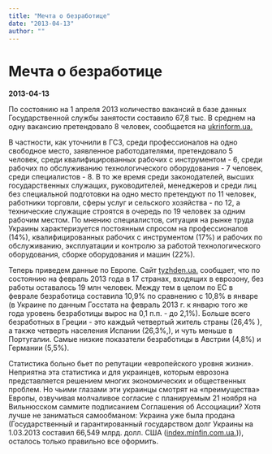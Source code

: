 ```yaml
---
title: "Мечта о безработице"
date: "2013-04-13"
author: ""
---
```


# Мечта о безработице

**2013-04-13** 

По состоянию на 1 апреля 2013 количество вакансий в базе данных Государственной службы занятости составило 67,8 тыс. В среднем на одну вакансию претендовало 8 человек, сообщается на [ukrinform.ua.](http://www.ukrinform.ua/ukr/news/na_odnu_vakansiyu_v_ukraiini_pripadae__visim_bezrobitnih___slugba_zaynyatosti_1817526)

В частности, как уточнили в ГСЗ, среди профессионалов на одно свободное место, заявленное работодателями, претендовало 5 человек, среди квалифицированных рабочих с инструментом - 6, среди рабочих по обслуживанию технологического оборудования - 7 человек, среди специалистов - 8. В то же время среди законодателей, высших государственных служащих, руководителей, менеджеров и среди лиц без специальной подготовки на одно место претендуют по 11 человек, работники торговли, сферы услуг и сельского хозяйства - по 12, а технические служащие строятся в очередь по 19 человек за одним рабочим местом. По мнению специалистов, ситуация на рынке труда Украины характеризуется постоянным спросом на профессионалов (14%), квалифицированных рабочих с инструментом (17%) и рабочих по обслуживанию, эксплуатации и контролю за работой технологического оборудования, сборке оборудования и машин (22%).

Теперь приведем данные по Европе. Сайт [tyzhden.ua.](http://tyzhden.ua/News/76212) сообщает, что по состоянию на февраль 2013 года в 17 странах, входящих в еврозону, без работы оставалось 19 млн человек. Между тем в целом по ЕС в феврале безработица составила 10,9% по сравнению с 10,8% в январе (в Украине по данным Госстата на февраль 2013 г. к январю того же года уровень безработицы вырос на 0,1 п.п. - до 2,1%). Больше всего безработных в Греции - это каждый четвертый житель страны (26,4% ), а также четверть населения Испании (26,3%,), и чуть меньше в Португалии. Самые низкие показатели безработицы в Австрии (4,8%) и Германии (5,5%).

Статистика больно бьет по репутации «европейского уровня жизни». Неприятна эта статистика и для украинцев, которым еврозона представляется решением многих экономических и общественных проблем. Но чьими глазами эти украинцы смотрят на «преимущества» Европы, озвучивая молчаливое согласие с планируемым 21 ноября на Вильнюсском саммите подписанием Соглашения об Ассоциации? Хотя лучше не заниматься самообманом: Украина уже была продана (Государственный и гарантированный государством долг Украины на 1.03.2013 составил 66,549 млрд. долл. США ([index.minfin.com.ua.](http://index.minfin.com.ua/index/debtgov/))), осталось только правильно все оформить.